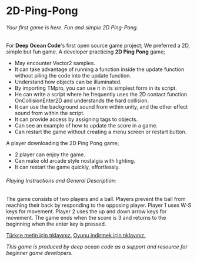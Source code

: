 # 2D-Ping-Pong
###### Your first game is here. Fun and simple 2D Ping-Pong.




For **Deep Ocean Code**'s first open source game project; We preferred a 2D, simple but fun game.
A developer practicing **2D Ping Pong** game;
- May encounter Vector2 samples.
- It can take advantage of running a function inside the update function without piling the code into the update function.
- Understand how objects can be illuminated.
- By importing TMpro, you can use it in its simplest form in its script.
- He can write a script where he frequently uses the 2D contact function OnCollisionEnter2D and understands the hard collision.
- It can use the background sound from within unity, and the other effect sound from within the script.
- It can provide access by assigning tags to objects.
- Can see an example of how to update the score in a game.
- Can restart the game without creating a menu screen or restart button.

A player downloading the 2D Ping Pong game;
- 2 player can enjoy the game.
- Can make old arcade style nostalgia with lighting.
- It can restart the game quickly, effortlessly.

###### Playing Instructions and General Description:
The game consists of two players and a ball. Players prevent the ball from reaching their back by responding to the opposing player.
Player 1 uses W-S keys for movement.
Player 2 uses the up and down arrow keys for movement.
The game ends when the score is 3 and returns to the beginning when the enter key is pressed.



[Türkçe metin için tıklayınız.](urlkısmıburaya)
[Oyunu indirmek için tıklayınız.](url)



*This game is produced by deep ocean code as a support and resource for beginner game developers.*
